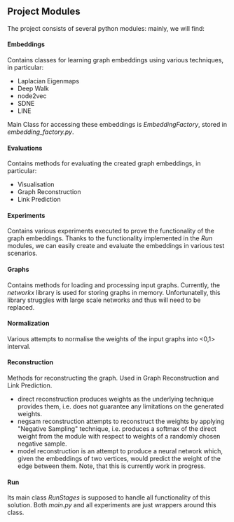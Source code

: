 Project Modules
-----------------------
The project consists of several python modules: mainly, we will find:

#### Embeddings

Contains classes for learning graph embeddings using various techniques, in particular:
* Laplacian Eigenmaps
* Deep Walk
* node2vec
* SDNE
* LINE

Main Class for accessing these embeddings is *EmbeddingFactory*, stored in *embedding_factory.py*.

#### Evaluations

Contains methods for evaluating the created graph embeddings, in particular:

* Visualisation
* Graph Reconstruction
* Link Prediction

#### Experiments

Contains various experiments executed to prove the functionality of the graph embeddings. Thanks to the functionality implemented in the *Run* modules, we can easily create and evaluate the embeddings in various test scenarios.

#### Graphs

Contains methods for loading and processing input graphs. Currently, the *networkx* library is used for storing graphs in memory. Unfortunatelly, this library struggles with large scale networks and thus will need to be replaced.

#### Normalization

Various attempts to normalise the weights of the input graphs into <0,1> interval.

#### Reconstruction

Methods for reconstructing the graph. Used in Graph Reconstruction and Link Prediction.
* direct reconstruction produces weights as the underlying technique provides them, i.e. does not guarantee any limitations on the generated weights.
* negsam reconstruction attempts to reconstruct the weights by applying "Negative Sampling" technique, i.e. produces a softmax of the direct weight from the module with respect to weights of a randomly chosen negative sample.
* model reconstruction is an attempt to produce a neural network which, given the embeddings of two vertices, would predict the weight of the edge between them. Note, that this is currently work in progress.

#### Run
Its main class *RunStages* is supposed to handle all functionality of this solution. Both *main.py* and all experiments are just wrappers around this class.
